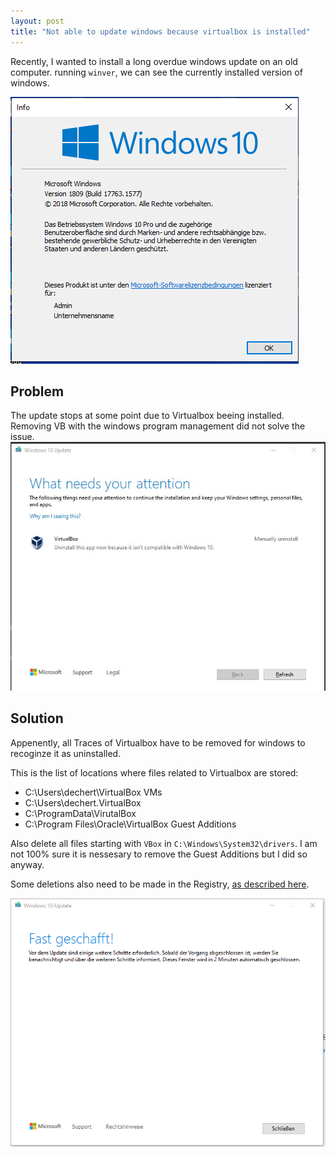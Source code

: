 ```yaml
---
layout: post
title: "Not able to update windows because virtualbox is installed"
---
```


Recently, I wanted to install a long overdue windows update on an old computer.
running `winver`, we can see the currently installed version of windows.


![Version of Windows Before update](/public/2021-07-08-windows-update-vbox/winver_before.PNG)


## Problem
The update stops at some point due to Virtualbox beeing installed. Removing VB with the windows program management did not solve the issue.
![Error when updating windows](/public/2021-07-08-windows-update-vbox/virtualbox-message.jpg)


## Solution
Appenently, all Traces of Virtualbox have to be removed for windows to recoginze it as uninstalled.

This is the list of locations where files related to Virtualbox are stored:
 - C:\Users\dechert\VirtualBox VMs
 - C:\Users\dechert\.VirtualBox
 - C:\ProgramData\VirutalBox
 - C:\Program Files\Oracle\VirtualBox Guest Additions

Also delete all files starting with `VBox` in `C:\Windows\System32\drivers`.
I am not 100% sure it is nessesary to remove the Guest Additions but I did so anyway.

Some deletions also need to be made in the Registry, [as described here](https://dottech.org/101997/how-to-uninstall-virtualbox-drivers-on-windows/).

![Finally, the update continues](/public/2021-07-08-windows-update-vbox/vb_win_update.PNG)
